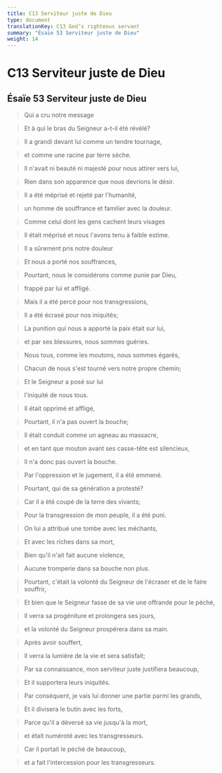 ```yaml
---
title: C13 Serviteur juste de Dieu
type: document
translationKey: C13 God’s righteous servant
summary: "Ésaïe 53 Serviteur juste de Dieu"
weight: 14
---
```

# C13 Serviteur juste de Dieu

## Ésaïe 53 Serviteur juste de Dieu

>   Qui a cru notre message

>   Et à qui le bras du Seigneur a-t-il été révélé?

>   Il a grandi devant lui comme un tendre tournage,

>   et comme une racine par terre sèche.

>   Il n'avait ni beauté ni majesté pour nous attirer vers lui,

>   Rien dans son apparence que nous devrions le désir.

>   Il a été méprisé et rejeté par l'humanité,

>   un homme de souffrance et familier avec la douleur.

>   Comme celui dont les gens cachent leurs visages

>   Il était méprisé et nous l'avons tenu à faible estime.

>   Il a sûrement pris notre douleur

>   Et nous a porté nos souffrances,

>   Pourtant, nous le considérons comme punie par Dieu,

>   frappé par lui et affligé.

>   Mais il a été percé pour nos transgressions,

>   Il a été écrasé pour nos iniquités;

>   La punition qui nous a apporté la paix était sur lui,

>   et par ses blessures, nous sommes guéries.

>   Nous tous, comme les moutons, nous sommes égarés,

>   Chacun de nous s'est tourné vers notre propre chemin;

>   Et le Seigneur a posé sur lui

>   l'iniquité de nous tous.

>   Il était opprimé et affligé,

>   Pourtant, il n'a pas ouvert la bouche;

>   Il était conduit comme un agneau au massacre,

>   et en tant que mouton avant ses casse-tête est silencieux,

>   Il n'a donc pas ouvert la bouche.

>   Par l'oppression et le jugement, il a été emmené.

>   Pourtant, qui de sa génération a protesté?

>   Car il a été coupé de la terre des vivants;

>   Pour la transgression de mon peuple, il a été puni.

>   On lui a attribué une tombe avec les méchants,

>   Et avec les riches dans sa mort,

>   Bien qu'il n'ait fait aucune violence,

>   Aucune tromperie dans sa bouche non plus.

>   Pourtant, c'était la volonté du Seigneur de l'écraser et de le faire souffrir,

>   Et bien que le Seigneur fasse de sa vie une offrande pour le péché,

>   Il verra sa progéniture et prolongera ses jours,

>   et la volonté du Seigneur prospérera dans sa main.

>   Après avoir souffert,

>   Il verra la lumière de la vie et sera satisfait;

>   Par sa connaissance, mon serviteur juste justifiera beaucoup,

>   Et il supportera leurs iniquités.

>   Par conséquent, je vais lui donner une partie parmi les grands,

>   Et il divisera le butin avec les forts,

>   Parce qu'il a déversé sa vie jusqu'à la mort,

>   et était numéroté avec les transgresseurs.

>   Car il portait le péché de beaucoup,

>   et a fait l'intercession pour les transgresseurs.

